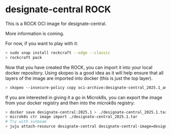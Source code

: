 # designate-central ROCK

This is a ROCK OCI image for designate-central.

More information is coming.

For now, if you want to play with it:

```bash
> sudo snap install rockcraft --edge --classic
> rockcraft pack
```

Now that you have created the ROCK, you can import it into
your local docker repository. Using skopeo is a good idea as
it will help ensure that all layers of the image are imported
into docker (this is just the top layer).

```bash
> skopeo --insecure-policy copy oci-archive:designate-central_2025.1_amd64.rock docker-daemon:designate-central:2025.1
```

If you are interested in giving it a go in Microk8s, you can
export the image from your docker registry and then into the
microk8s registry:

```bash
> docker save designate-central:2025.1 > ./designate-central_2025.1.tar
> microk8s ctr image import ./designate-central_2025.1.tar
# Try with sunbeam
> juju attach-resource designate-central designate-central-image=designate-central:2025.1
```
